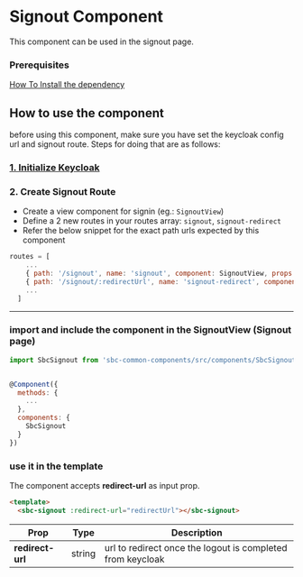 # Signout Component

This component can be used in the signout page. 

### Prerequisites

[How To Install the dependency](../install/README.md) 


## How to use the component

before using this component, make sure you have set the keycloak config url and signout route. Steps for doing that are as follows:

### [**1. Initialize Keycloak**](../Signin/README.md#keycloak-initialization) 

### **2. Create Signout Route**
- Create a view component for signin (eg.: `SignoutView`)
- Define a 2 new routes in your routes array: `signout`, `signout-redirect`
- Refer the below snippet for the exact path urls expected by this component

```js
routes = [
    ...
    { path: '/signout', name: 'signout', component: SignoutView, props: true, meta: { requiresAuth: true } },
    { path: '/signout/:redirectUrl', name: 'signout-redirect', component: SignoutView, props: true, meta: { requiresAuth: true } },
    ...
  ]
```
---

### **import and include the component in the SignoutView (Signout page)**

```js
import SbcSignout from 'sbc-common-components/src/components/SbcSignout.vue'


@Component({
  methods: {
    ...
  },
  components: {
    SbcSignout
  }
})
```
 
### **use it in the template**

The component accepts **redirect-url** as input prop.

```html
<template>
  <sbc-signout :redirect-url="redirectUrl"></sbc-signout>
```

| Prop | Type | Description |
| --- | --- | --- | 
| **redirect-url** | string | url to redirect once the logout is completed from keycloak
